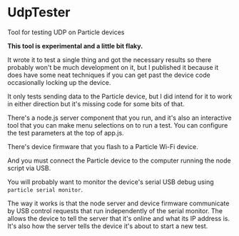 # UdpTester
Tool for testing UDP on Particle devices

**This tool is experimental and a little bit flaky.**

It wrote it to test a single thing and got the necessary results so there probably won't be much development on it, but I published it because it does have some neat techniques if you can get past the device code occasionally locking up the device.

It only tests sending data to the Particle device, but I did intend for it to work in either direction but it's missing code for some bits of that.

There's a node.js server component that you run, and it's also an interactive tool that you can make menu selections on to run a test. You can configure the test parameters at the top of app.js.

There's device firmware that you flash to a Particle Wi-Fi device.

And you must connect the Particle device to the computer running the node script via USB.

You will probably want to monitor the device's serial USB debug using `particle serial monitor`.

The way it works is that the node server and device firmware communicate by USB control requests that run independently of the serial monitor. The allows the device to tell the server that it's online and what its IP address is. It's also how the server tells the device it's about to start a new test.


